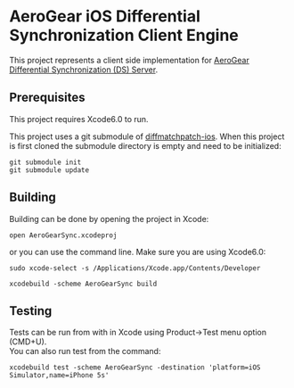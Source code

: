 # AeroGear iOS Differential Synchronization Client Engine
This project represents a client side implementation for [AeroGear Differential 
Synchronization (DS) Server](https://github.com/danbev/aerogear-sync-server/tree/differential-synchronization).

## Prerequisites 
This project requires Xcode6.0 to run.

This project uses a git submodule of [diffmatchpatch-ios](https://github.com/danbev/diffmatchpatch-ios). 
When this project is first cloned the submodule directory is empty and need to be initialized:

    git submodule init
    git submodule update


## Building

Building can be done by opening the project in Xcode:

    open AeroGearSync.xcodeproj

or you can use the command line.
Make sure you are using Xcode6.0: 

    sudo xcode-select -s /Applications/Xcode.app/Contents/Developer

    xcodebuild -scheme AeroGearSync build

## Testing
Tests can be run from with in Xcode using Product->Test menu option (CMD+U).  
You can also run test from the command:

    xcodebuild test -scheme AeroGearSync -destination 'platform=iOS Simulator,name=iPhone 5s'






    

